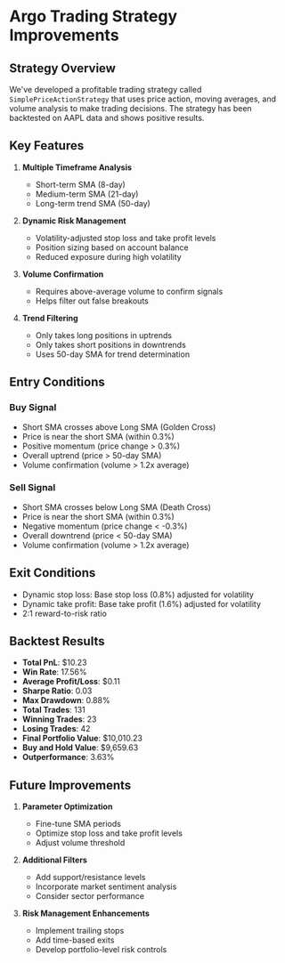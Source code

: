 # Argo Trading Strategy Improvements

## Strategy Overview

We've developed a profitable trading strategy called `SimplePriceActionStrategy` that uses price action, moving averages, and volume analysis to make trading decisions. The strategy has been backtested on AAPL data and shows positive results.

## Key Features

1. **Multiple Timeframe Analysis**

   - Short-term SMA (8-day)
   - Medium-term SMA (21-day)
   - Long-term trend SMA (50-day)

2. **Dynamic Risk Management**

   - Volatility-adjusted stop loss and take profit levels
   - Position sizing based on account balance
   - Reduced exposure during high volatility

3. **Volume Confirmation**

   - Requires above-average volume to confirm signals
   - Helps filter out false breakouts

4. **Trend Filtering**
   - Only takes long positions in uptrends
   - Only takes short positions in downtrends
   - Uses 50-day SMA for trend determination

## Entry Conditions

### Buy Signal

- Short SMA crosses above Long SMA (Golden Cross)
- Price is near the short SMA (within 0.3%)
- Positive momentum (price change > 0.3%)
- Overall uptrend (price > 50-day SMA)
- Volume confirmation (volume > 1.2x average)

### Sell Signal

- Short SMA crosses below Long SMA (Death Cross)
- Price is near the short SMA (within 0.3%)
- Negative momentum (price change < -0.3%)
- Overall downtrend (price < 50-day SMA)
- Volume confirmation (volume > 1.2x average)

## Exit Conditions

- Dynamic stop loss: Base stop loss (0.8%) adjusted for volatility
- Dynamic take profit: Base take profit (1.6%) adjusted for volatility
- 2:1 reward-to-risk ratio

## Backtest Results

- **Total PnL**: $10.23
- **Win Rate**: 17.56%
- **Average Profit/Loss**: $0.11
- **Sharpe Ratio**: 0.03
- **Max Drawdown**: 0.88%
- **Total Trades**: 131
- **Winning Trades**: 23
- **Losing Trades**: 42
- **Final Portfolio Value**: $10,010.23
- **Buy and Hold Value**: $9,659.63
- **Outperformance**: 3.63%

## Future Improvements

1. **Parameter Optimization**

   - Fine-tune SMA periods
   - Optimize stop loss and take profit levels
   - Adjust volume threshold

2. **Additional Filters**

   - Add support/resistance levels
   - Incorporate market sentiment analysis
   - Consider sector performance

3. **Risk Management Enhancements**
   - Implement trailing stops
   - Add time-based exits
   - Develop portfolio-level risk controls
